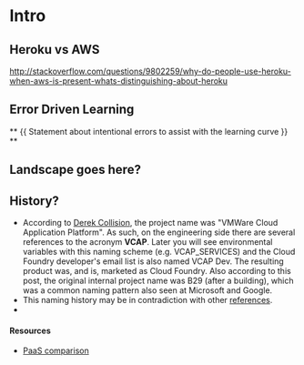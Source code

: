 # Intro

## Heroku vs AWS

http://stackoverflow.com/questions/9802259/why-do-people-use-heroku-when-aws-is-present-whats-distinguishing-about-heroku

## Error Driven Learning

** {{ Statement about intentional errors to assist with the learning curve }} **

## Landscape goes here?

## History?

* According to [Derek Collision](http://www.quora.com/Is-vcap-an-alias-of-cloudfoundry-or-its-development-code-name), the project name was "VMWare Cloud Application Platform". As such, on the engineering side there are several references to the acronym **VCAP**. Later you will see environmental variables with this naming scheme (e.g. VCAP_SERVICES) and the Cloud Foundry developer's email list is also named VCAP Dev. The resulting product was, and is, marketed as Cloud Foundry. Also according to this post, the original internal project name was B29 (after a building), which was a common naming pattern also seen at Microsoft and Google.
* This naming history may be in contradiction with other [references](http://www.activestate.com/blog/2014/03/brief-history-cloud-foundry-and-stackato).
*

#### Resources

* [PaaS comparison](http://blog.pivotal.io/cloud-foundry-pivotal/features/paas-comparison-cloud-foundry-microsoft-azure-google-app-engine-amazon-heroku-and-openshift)
